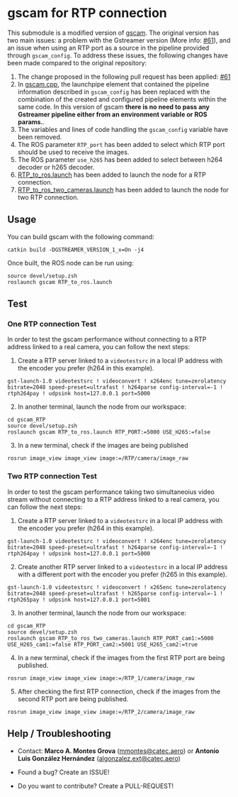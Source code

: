 # gscam for RTP connection

This submodule is a modified version of [gscam](https://github.com/ros-drivers/gscam).
The original version has two main issues: a problem with the Gstreamer version (More info: [#61](https://github.com/ros-drivers/gscam/pull/61)), and an issue when using an RTP port as a source in the pipeline provided through `gscam_config`. To address these issues, the following changes have been made compared to the original repository:

1. The change proposed in the following pull request has been applied: [#61](https://github.com/ros-drivers/gscam/pull/61)
2. In [gscam.cpp](src/src/gscam.cpp), the launchpipe element that contained the pipeline information described in `gscam_config` has been replaced with the combination of the created and configured pipeline elements within the same code. In this version of gscam **there is no need to pass any Gstreamer pipeline either from an environment variable or ROS params.**.
3. The variables and lines of code handling the `gscam_config` variable have been removed.
4. The ROS parameter `RTP_port` has been added to select which RTP port should be used to receive the images.
5. The ROS parameter `use_h265` has been added to select between h264 decoder or h265 decoder.
6. [RTP_to_ros.launch](src/examples/RTP_to_ros.launch) has been added to launch the node for a RTP connection.
7. [RTP_to_ros_two_cameras.launch](src/examples/RTP_to_ros_two_cameras.launch) has been added to launch the node for two RTP connection.

## Usage

You can build gscam with the following command:
```
catkin build -DGSTREAMER_VERSION_1_x=On -j4
```
Once built, the ROS node can be run using:
```
source devel/setup.zsh
roslaunch gscam RTP_to_ros.launch
```


## Test

### One RTP connection Test

In order to test the gscam performance without connecting to a RTP address linked to a real camera, you can follow the next steps:

1. Create a RTP server linked to a `videotestsrc` in a local IP address with the encoder you prefer (h264 in this example).
```
gst-launch-1.0 videotestsrc ! videoconvert ! x264enc tune=zerolatency bitrate=2048 speed-preset=ultrafast ! h264parse config-interval=-1 ! rtph264pay ! udpsink host=127.0.0.1 port=5000
```

2. In another terminal, launch the node from our workspace:
```
cd gscam_RTP
source devel/setup.zsh
roslaunch gscam RTP_to_ros.launch RTP_PORT:=5000 USE_H265:=false
```

3. In a new terminal, check if the images are being published
```
rosrun image_view image_view image:=/RTP/camera/image_raw
```

### Two RTP connection Test

In order to test the gscam performance taking two simultaneoius video stream without connecting to a RTP address linked to a real camera, you can follow the next steps:

1. Create a RTP server linked to a `videotestsrc` in a local IP address with the encoder you prefer (h264 in this example).
```
gst-launch-1.0 videotestsrc ! videoconvert ! x264enc tune=zerolatency bitrate=2048 speed-preset=ultrafast ! h264parse config-interval=-1 ! rtph264pay ! udpsink host=127.0.0.1 port=5000
```

2. Create another RTP server linked to a `videotestsrc` in a local IP address with a different port with the encoder you prefer (h265 in this example).
```
gst-launch-1.0 videotestsrc ! videoconvert ! x265enc tune=zerolatency bitrate=2048 speed-preset=ultrafast ! h265parse config-interval=-1 ! rtph265pay ! udpsink host=127.0.0.1 port=5001
```

3. In another terminal, launch the node from our workspace:
```
cd gscam_RTP
source devel/setup.zsh
roslaunch gscam RTP_to_ros_two_cameras.launch RTP_PORT_cam1:=5000 USE_H265_cam1:=false RTP_PORT_cam2:=5001 USE_H265_cam2:=true
```

4. In a new terminal, check if the images from the first RTP port are being published.
```
rosrun image_view image_view image:=/RTP_1/camera/image_raw
```

5. After checking the first RTP connection, check if the images from the second RTP port are being published.
```
rosrun image_view image_view image:=/RTP_2/camera/image_raw
```

## Help / Troubleshooting

* Contact: **Marco A. Montes Grova** (mmontes@catec.aero) or **Antonio Luis González Hernández** (algonzalez.ext@catec.aero)

* Found a bug? Create an ISSUE!

* Do you want to contribute? Create a PULL-REQUEST!